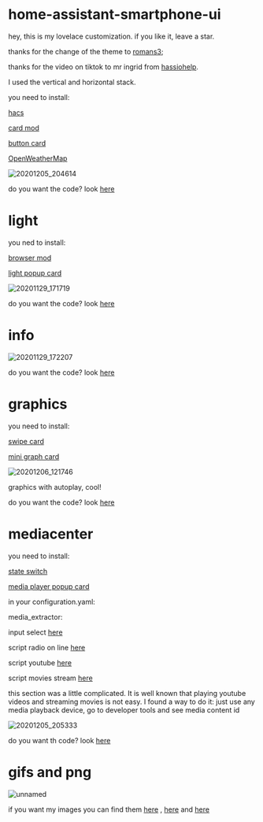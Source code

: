 # home-assistant-smartphone-ui

hey, this is my lovelace customization. if you like it, leave a star.

thanks for the change of the theme to [romans3](https://github.com/romans3);

thanks for the video on tiktok to mr ingrid from [hassiohelp](https://hassiohelp.eu).





I used the vertical and horizontal stack.

you need to install:

[hacs](https://github.com/hacs/integration)

[card mod](https://github.com/thomasloven/lovelace-card-mod)


[button card](https://github.com/custom-cards/button-card)

[OpenWeatherMap](https://www.home-assistant.io/integrations/openweathermap)


![20201205_204614](https://user-images.githubusercontent.com/68069659/101262140-b0e07e80-373c-11eb-9e5f-71adc589817d.gif)

do you want the code? look [here](https://github.com/william89731/home-assistant-smartphone-ui/blob/main/tab%20fronted.txt)




# light

you ned to install:

[browser mod](https://github.com/thomasloven/hass-browser_mod)

[light popup card](https://github.com/DBuit/light-popup-card)



![20201129_171719](https://user-images.githubusercontent.com/68069659/100547627-18438d80-3268-11eb-8e90-b736f2837fd9.gif)

do you want the code? look [here](https://github.com/william89731/home-assistant-smartphone-ui/blob/main/light.txt)


# info



![20201129_172207](https://user-images.githubusercontent.com/68069659/100547899-905e8300-3269-11eb-90bf-1e8d6f6be2dd.gif)

do you want the code? look [here](https://github.com/william89731/home-assistant-smartphone-ui/blob/main/info.txt)

# graphics

you need to install:

[swipe card](https://github.com/bramkragten/swipe-card)

[mini graph card](https://github.com/kalkih/mini-graph-card)

![20201206_121746](https://user-images.githubusercontent.com/68069659/101278767-0a3cc200-37be-11eb-94b3-0cd98763ade2.gif)

graphics with autoplay, cool!

do you want the code? look [here](https://github.com/william89731/home-assistant-smartphone-ui/blob/main/graphics.txt)

# mediacenter

you need to install:

[state switch](https://github.com/thomasloven/lovelace-state-switch)

[media player popup card](https://github.com/DBuit/media_player-popup-card)

in your configuration.yaml:

media_extractor:


input select [here](https://github.com/william89731/home-assistant-smartphone-ui/blob/main/input.txt)

script radio on line [here](https://github.com/william89731/home-assistant-smartphone-ui/blob/main/radio.txt)

script youtube [here](https://github.com/william89731/home-assistant-smartphone-ui/blob/main/youtube.txt)

script movies stream [here](https://github.com/william89731/home-assistant-smartphone-ui/blob/main/movies.txt)

this section was a little complicated. It is well known that playing youtube videos and streaming movies is not easy. I found a way to do it: just use any media playback device, go to developer tools and see media content id



![20201205_205333](https://user-images.githubusercontent.com/68069659/101265342-d625ba80-3745-11eb-9800-ad4f4ac11b80.gif)

do you want th code? look [here](https://github.com/william89731/home-assistant-smartphone-ui/blob/main/mediacenter.txt)

# gifs and png

![unnamed](https://user-images.githubusercontent.com/68069659/101279122-67d20e00-37c0-11eb-998d-6d4149f57e9f.png)

if you want my images you can find them [here](https://github.com/william89731/home-assistant-smartphone-ui/blob/main/image1.zip ) , [here](https://github.com/william89731/home-assistant-smartphone-ui/blob/main/image2.zip) and [here](https://github.com/william89731/home-assistant-smartphone-ui/blob/main/image3.zip)









